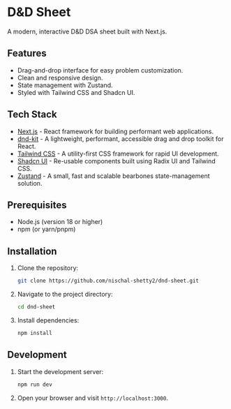 # D&D Sheet

A modern, interactive D&D DSA sheet built with Next.js.

## Features

*   Drag-and-drop interface for easy problem customization.
*   Clean and responsive design.
*   State management with Zustand.
*   Styled with Tailwind CSS and Shadcn UI.

## Tech Stack

*   [Next.js](https://nextjs.org/) - React framework for building performant web applications.
*   [dnd-kit](https://dndkit.com/) -  A lightweight, performant, accessible drag and drop toolkit for React.
*   [Tailwind CSS](https://tailwindcss.com/) - A utility-first CSS framework for rapid UI development.
*   [Shadcn UI](https://ui.shadcn.com/) - Re-usable components built using Radix UI and Tailwind CSS.
*   [Zustand](https://github.com/pmndrs/zustand) - A small, fast and scalable bearbones state-management solution.

## Prerequisites

*   Node.js (version 18 or higher)
*   npm (or yarn/pnpm)

## Installation

1.  Clone the repository:

    ```bash
    git clone https://github.com/nischal-shetty2/dnd-sheet.git
    ```

2.  Navigate to the project directory:

    ```bash
    cd dnd-sheet
    ```

3.  Install dependencies:

    ```bash
    npm install
    ```

## Development

1.  Start the development server:

    ```bash
    npm run dev
    ```

2.  Open your browser and visit `http://localhost:3000`.
